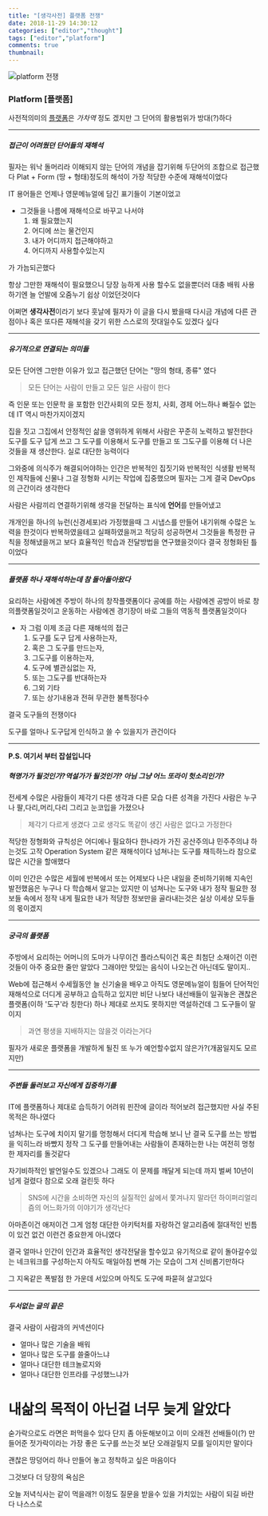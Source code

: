 ```yaml
---
title: "[생각사전] 플랫폼 전쟁"
date: 2018-11-29 14:30:12
categories: ["editor","thought"]
tags: ["editor","platform"]
comments: true
thumbnail:
---
```

![platform 전쟁](https://user-images.githubusercontent.com/22788288/49204792-59da9d00-f3f0-11e8-9e38-c048256aaad4.jpg)

### Platform [플랫폼]

사전적의미의 [플랫폼](https://ko.wikipedia.org/wiki/%ED%94%8C%EB%9E%AB%ED%8F%BC)은 *가차역* 정도 겠지만 그 단어의 활용범위가 방대(?)하다

---
##### 접근이 어려웠던 단어들의 재해석
필자는 워낙 돌머리라 이해되지 않는 단어의 개념을 잡기위해 두단어의 조합으로 접근했다
Plat + Form (땅 + 형태)정도의 해석이 가장 적당한 수준에 재해석이었다

IT 용어들은 언제나 영문메뉴얼에 담긴 표기들이 기본이었고 
* 그것들을 나름에 재해석으로 바꾸고 나서야
	1. 왜 필요했는지 
	2. 어디에 쓰는 물건인지 
	3. 내가 어디까지 접근해야하고 
	4. 어디까지 사용할수있는지

가 가늠되곤했다

항상 그만한 재해석이 필요했으니 당장 능하게 사용 할수도 없을뿐더러 
대충 배워 사용하기엔 늘 언발에 오줌누기 쉽상 이었던것이다

어쩌면 **생각사전**이라기 보다 훗날에 필자가 
이 글을 다시 봤을때 다시금 개념에 다른 관점이나 혹은 
또다른 재해석을 갖기 위한 스스로의 잣대일수도 있겠다 싶다

---

##### 유기적으로 연결되는 의미들
모든 단어엔 그만한 이유가 있고 접근했던 단어는 "땅의 형태, 종류" 였다

>모든 단어는 사람이 만들고 모든 일은 사람이 한다 

즉 인문 또는 인문학 을 포함한 인간사회의 
모든 정치, 사회, 경제 어느하나 빠질수 없는데 IT 역시 마찬가지이겠지 

집을 짓고 그집에서 안정적인 삶을 영위하게 위해서 
사람은 꾸준히 노력하고 발전한다
도구를 도구 답게 쓰고 그 도구를 이용해서 도구를 만들고 
또 그도구를 이용해 더 나은 것들을 재 생산한다. 실로 대단한 능력이다 

그와중에 의식주가 해결되어야하는 인간은 
반복적인 집짓기와 반복적인 식생활 반복적인 제작들에 신물나 
그걸 정형화 시키는 작업에 집중했으며 필자는 그게 결국 DevOps의 근간이라 생각한다

사람은 사람끼리 연결하기위해 생각을 전달하는 표식에 **언어**를 만들어냈고 

개개인을 하나의 뉴런(신경세포)라 가정했을때 
그 시냅스를 만들어 내기위해 수많은 노력을 한것이다
반복하였을테고 실패하였을꺼고 적당히 성공하면서 그것들을 특정한 규칙을 정해냈을꺼고 
보다 효율적인 학습과 전달방법을 연구했을것이다 결국 정형화된 틀 이었다

---

##### 플랫폼 하나 재해석하는데 참 돌아돌아왔다
요리하는 사람에겐 주방이 하나의 창작플랫폼이다 
공예를 하는 사람에겐 공방이 바로 창의플랫폼일것이고
운동하는 사람에겐 경기장이 바로 그들의 역동적 플랫폼일것이다

* 자 그럼 이제  조금 다른 재해석의 접근
	1. 도구를 도구 답게 사용하는자, 
	2. 혹은 그 도구를 만드는자, 
	3. 그도구를 이용하는자, 
	4. 도구에 별관심없는 자, 
	5. 또는 그도구를 반대하는자
	6. 그외 기타 
	7. 또는 상기내용과 전혀 무관한 불특정다수

결국 도구들의 전쟁이다 

도구를 얼마나 도구답게 인식하고 쓸 수 있을지가 관건이다

---

**P.S. 여기서 부터 잡설입니다**
##### 혁명가가 될것인가?역설가가 될것인가? 아님 그냥 어느 또라이 헛소리인가?
전세계 수많은 사람들이 제각기 다른 생각과 다른 모습 다른 성격을 가진다 
사람은 누구나 팔,다리,머리,다리 그리고 눈코입을 가졌으나 
 
>제각기 다르게 생겼다 고로 생각도 똑같이 생긴 사람은 없다고 가정한다

적당한 정형화와 규칙성은 어디에나 필요하다 
한나라가 가진 공산주의냐 민주주의냐 하는것도 고작 Operation System 같은 재해석이다
넘쳐나는 도구를 채득하느라 참으로 많은 시간을 할애했다

이미 인간은 수많은 세월에 반복에서 또는 어제보다 나은 내일을 준비하기위해 
지속인 발전했음은 누구나 다 학습해서 알고는 있지만
이 넘쳐나는 도구와 내가 정작 필요한 정보들 속에서 
정작 내게 필요한 내가 적당한 정보만을 골라내는것은 실상 이세상 모두들의 몫이겠지

---

##### 궁극의 플랫폼
주방에서 요리하는 어머니의 도마가 나무이건 플라스틱이건 혹은 
최첨단 소재이건 이런것들이 아주 중요한 줄만 알았다
그래야만 맛있는 음식이 나오는건 아닌데도 말이지..

Web에 접근해서 수세월동안 늘 신기술을 배우고 아직도 영문메뉴얼이 힘들어 
단어적인 재해석으로 더디게 공부하고 습득하고 있지만
비단 나보다 내선배들이 일궈놓은 괜찮은 플랫폼(이하 '도구'라 칭한다) 하나 
제대로 쓰지도 못하지만 역설하건데 그 도구들이 말이지

> 과연 평생을 지배하지는 않을것 이라는거다 

필자가 새로운 플랫폼을 개발하게 될진 또 누가 예언할수없지 않은가?(개꿈일지도 모르지만)

---

##### 주변들 둘러보고 자신에게 집중하기를
IT에 플랫폼하나 제대로 습득하기 어려워 핀잔에 글이라 적어보려 접근했지만
사실 주된 목적은 하나였다

넘쳐나는 도구에 치이지 말기를 멍청해서 더디게 학습해 보니 
난 결국 도구를 쓰는 방법을 익히느라 바빴지
정작 그 도구를 만들어내는 사람들이 존재하는한 나는 여전히 멍청한 제자리를 돌것같다

자기비하적인 발언일수도 있겠으나 
그래도 이 문제를 깨달게 되는데 까지 벌써 10년이 넘게 걸렸다 참으로 오래 걸린듯 하다

>SNS에 시간을 소비하면 자신의 실질적인 삶에서 쫓겨나지 말라던 
>하이퍼리얼리즘의 어느화가의 이야기가 생각난다

아마존이건 애저이건 그게 엄청 대단한 아키턱처를 자랑하건 
알고리즘에 절대적인 빈틈이 있건 없건 이런건 중요한게 아니였다

결국 얼마나 인간이 인간과 효율적인 생각전달을 할수있고 
유기적으로 같이 돌아갈수있는 네크워크를 구성하는지
아직도 매일아침 변해 가는 모습이 그저 신비롭기만하다

그 지옥같은 폭발점 한 가운데 서있으며 아직도 도구에 파묻혀 살고있다

---

##### 두서없는 글의 끝은
결국 사람이 사람과의 커넥션이다 

* 얼마나 많은 기술을 배워 
* 얼마나 많은 도구를 쓸줄아느냐 
* 얼마나 대단한 테크놀로지와 
* 얼마나 대단한 인프라를 구성했느냐가 

# 내삶의 목적이 아닌걸 너무 늦게 알았다

숟가락으로도 라면은 퍼먹을수 있다 단지 좀 아둔해보이고 
이미 오래전 선배들이(?) 만들어준 젓가락이라는 가장 좋은 도구를 쓰는것 보단 
오래걸릴지 모를 일이지만 말이다

괜찮은 땅덩어리 하나 만들어 놓고 정착하고 싶은 마음이다

그것보다 더 당장의 욕심은 

오늘 저녁식사는 같이 먹을래?! 
이정도 질문을 받을수 있을 가치있는 사람이 되길 바란다 나스스로
